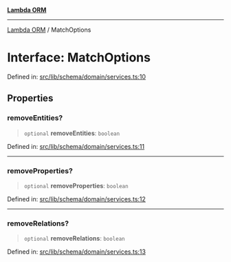 [**Lambda ORM**](../README.md)

***

[Lambda ORM](../README.md) / MatchOptions

# Interface: MatchOptions

Defined in: [src/lib/schema/domain/services.ts:10](https://github.com/lambda-orm/lambdaorm-base/blob/5f10bdc7d0f008296efbcbe89bc2bf1ed03aaaef/src/lib/schema/domain/services.ts#L10)

## Properties

### removeEntities?

> `optional` **removeEntities**: `boolean`

Defined in: [src/lib/schema/domain/services.ts:11](https://github.com/lambda-orm/lambdaorm-base/blob/5f10bdc7d0f008296efbcbe89bc2bf1ed03aaaef/src/lib/schema/domain/services.ts#L11)

***

### removeProperties?

> `optional` **removeProperties**: `boolean`

Defined in: [src/lib/schema/domain/services.ts:12](https://github.com/lambda-orm/lambdaorm-base/blob/5f10bdc7d0f008296efbcbe89bc2bf1ed03aaaef/src/lib/schema/domain/services.ts#L12)

***

### removeRelations?

> `optional` **removeRelations**: `boolean`

Defined in: [src/lib/schema/domain/services.ts:13](https://github.com/lambda-orm/lambdaorm-base/blob/5f10bdc7d0f008296efbcbe89bc2bf1ed03aaaef/src/lib/schema/domain/services.ts#L13)
